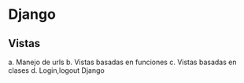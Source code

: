 # Django

## Vistas 

a. Manejo de urls 
b. Vistas basadas en funciones 
c. Vistas basadas en clases 
d. Login,logout Django 
